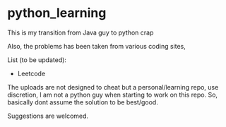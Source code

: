 # python_learning
This is my transition from Java guy to python crap

Also, the problems has been taken from various coding sites, 

List (to be updated):
* Leetcode


The uploads are not designed to cheat but a personal/learning repo, use discretion, I am not a python guy when starting to work on this repo. So, basically dont assume the solution to be best/good.

Suggestions are welcomed.
